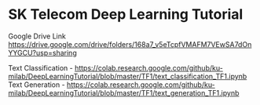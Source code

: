 # SK Telecom Deep Learning Tutorial

Google Drive Link  
https://drive.google.com/drive/folders/168a7_v5eTcpfVMAFM7VEwSA7dOnYYGCU?usp=sharing  


Text Classification - https://colab.research.google.com/github/ku-milab/DeepLearningTutorial/blob/master/TF1/text_classification_TF1.ipynb  
Text Generation - https://colab.research.google.com/github/ku-milab/DeepLearningTutorial/blob/master/TF1/text_generation_TF1.ipynb  
